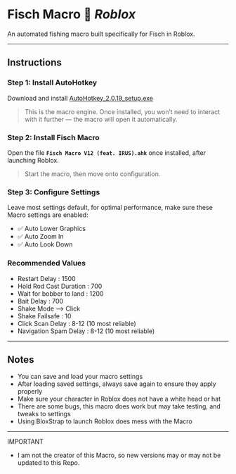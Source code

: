 # Fisch Macro 🎣 *Roblox*

An automated fishing macro built specifically for Fisch in Roblox.

---

## Instructions

### Step 1: Install AutoHotkey  
Download and install [AutoHotkey_2.0.19_setup.exe](https://www.autohotkey.com/)  
> This is the macro engine. Once installed, you won’t need to interact with it further — the macro will open it automatically.

### Step 2: Install Fisch Macro  
Open the file **`Fisch Macro V12 (feat. IRUS).ahk`** once installed, after launching Roblox.  
> Start the macro, then move onto configuration.

### Step 3: Configure Settings  
Leave most settings default,
 for optimal performance, make sure these Macro settings are enabled:  
- ✅ Auto Lower Graphics  
- ✅ Auto Zoom In  
- ✅ Auto Look Down
### Recommended Values
- Restart Delay : 1500
- Hold Rod Cast Duration : 700
- Wait for bobber to land : 1200
- Bait Delay : 700
- Shake Mode --> Click
- Shake Failsafe : 10
- Click Scan Delay : 8-12 (10 most reliable)
- Navigation Spam Delay : 8-12 (10 most reliable)
  
---

## Notes  
- You can save and load your macro settings
- After loading saved settings, always save again to ensure they apply properly
- Make sure your character in Roblox does not have a white head or hat
- There are some bugs, this macro does work but may take testing, and tweaks to settings
- Using BloxStrap to launch Roblox does mess with the Macro
  
---
IMPORTANT
- I am not the creator of this Macro, so new versions may or may not be updated to this Repo.
